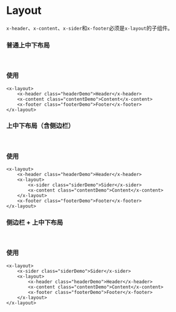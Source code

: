 # Layout

`x-header`、`x-content`、`x-sider`和`x-footer`必须是`x-layout`的子组件。

### 普通上中下布局
<br>
<layout-demo-1></layout-demo-1>

### 使用
```
<x-layout>
    <x-header class="headerDemo">Header</x-header>
    <x-content class="contentDemo">Content</x-content>
    <x-footer class="footerDemo">Footer</x-footer>
</x-layout>
```

### 上中下布局（含侧边栏）
<br>
<layout-demo-2></layout-demo-2>

### 使用
```
<x-layout>
    <x-header class="headerDemo">Header</x-header>
    <x-layout>
        <x-sider class="siderDemo">Sider</x-sider>
        <x-content class="contentDemo">Content</x-content>
    </x-layout>
    <x-footer class="footerDemo">Footer</x-footer>
</x-layout>
```

### 侧边栏 + 上中下布局
<br>
<layout-demo-3></layout-demo-3>

### 使用
```
<x-layout>
    <x-sider class="siderDemo">Sider</x-sider>
    <x-layout>
        <x-header class="headerDemo">Header</x-header>
        <x-content class="contentDemo">Content</x-content>
        <x-footer class="footerDemo">Footer</x-footer>
    </x-layout>
</x-layout>
```  
